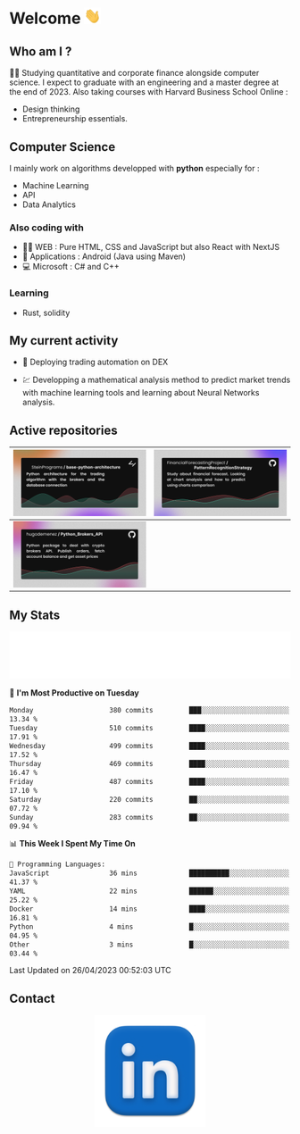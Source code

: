 # Welcome <img src="assets/hello.gif" width="30px"/>

## Who am I ?

:man_student: Studying quantitative and corporate finance alongside computer science.
I expect to graduate with an engineering and a master degree at the end of 2023.
Also taking courses with Harvard Business School Online :

* Design thinking
* Entrepreneurship essentials.

## Computer Science

I mainly work on algorithms developped with **python** especially for :

* Machine Learning
* API
* Data Analytics

### Also coding with

* :man_technologist: WEB : Pure HTML, CSS and JavaScript but also React with NextJS
* :iphone: Applications : Android (Java using Maven)
* :computer: Microsoft : C# and C++

### Learning

* Rust, solidity

## My current activity

* :rocket: Deploying trading automation on DEX

* :chart: Developping a mathematical analysis method to predict market trends with machine learning tools and learning about Neural Networks analysis.

## Active repositories

|[![Python Trading Algorithm](assets/base_python_architecture.png)](https://github.com/SteinPrograms/base-python-architecture)|[![Quantitative Prediction](assets/pattern_recognition_strategy.png)](https://github.com/FinancialForecastingProject/PatternRecognitionStrategy.git)|
| ------------- | ------------- |
|[![Broker SDK](assets/python_brokers_api.png)](https://github.com/hugodemenez/Python_Brokers_API)||

## My Stats

<p align=center>
<img src="metrics.plugin.wakatime.svg" alt="Metrics">
</p>

<!--START_SECTION:waka-->
📅 **I'm Most Productive on Tuesday** 

```text
Monday                   380 commits         ███░░░░░░░░░░░░░░░░░░░░░░   13.34 % 
Tuesday                  510 commits         ████░░░░░░░░░░░░░░░░░░░░░   17.91 % 
Wednesday                499 commits         ████░░░░░░░░░░░░░░░░░░░░░   17.52 % 
Thursday                 469 commits         ████░░░░░░░░░░░░░░░░░░░░░   16.47 % 
Friday                   487 commits         ████░░░░░░░░░░░░░░░░░░░░░   17.10 % 
Saturday                 220 commits         ██░░░░░░░░░░░░░░░░░░░░░░░   07.72 % 
Sunday                   283 commits         ██░░░░░░░░░░░░░░░░░░░░░░░   09.94 % 
```


📊 **This Week I Spent My Time On** 

```text
💬 Programming Languages: 
JavaScript               36 mins             ██████████░░░░░░░░░░░░░░░   41.37 % 
YAML                     22 mins             ██████░░░░░░░░░░░░░░░░░░░   25.22 % 
Docker                   14 mins             ████░░░░░░░░░░░░░░░░░░░░░   16.81 % 
Python                   4 mins              █░░░░░░░░░░░░░░░░░░░░░░░░   04.95 % 
Other                    3 mins              █░░░░░░░░░░░░░░░░░░░░░░░░   03.44 % 
```


 Last Updated on 26/04/2023 00:52:03 UTC
<!--END_SECTION:waka-->

## Contact

<p align=center >
<a href="https://www.linkedin.com/in/hugo-demenez/">
<picture>
  <source media="(prefers-color-scheme: dark)" srcset="assets/linkedin_light.png">
  <img height="200px" width="200px" alt="Linkedin link" src="assets/linkedin.png">
</picture>
</a>
</p>
